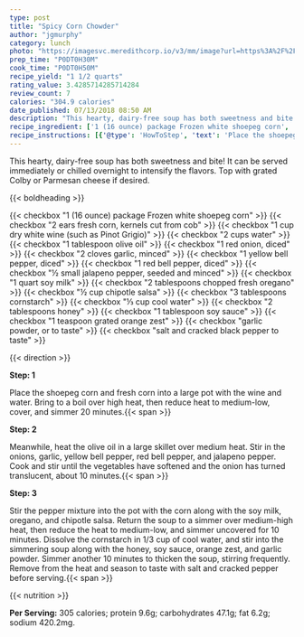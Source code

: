 ```yaml
---
type: post
title: "Spicy Corn Chowder"
author: "jgmurphy"
category: lunch
photo: "https://imagesvc.meredithcorp.io/v3/mm/image?url=https%3A%2F%2Fimages.media-allrecipes.com%2Fuserphotos%2F272672.jpg"
prep_time: "P0DT0H30M"
cook_time: "P0DT0H50M"
recipe_yield: "1 1/2 quarts"
rating_value: 3.4285714285714284
review_count: 7
calories: "304.9 calories"
date_published: 07/13/2018 08:50 AM
description: "This hearty, dairy-free soup has both sweetness and bite! It can be served immediately or chilled overnight to intensify the flavors. Top with grated Colby or Parmesan cheese if desired."
recipe_ingredient: ['1 (16 ounce) package Frozen white shoepeg corn', '2 ears fresh corn, kernels cut from cob', '1 cup dry white wine (such as Pinot Grigio)', '2 cups water', '1 tablespoon olive oil', '1 red onion, diced', '2 cloves garlic, minced', '1 yellow bell pepper, diced', '1 red bell pepper, diced', '½ small jalapeno pepper, seeded and minced', '1 quart soy milk', '2 tablespoons chopped fresh oregano', '½ cup chipotle salsa', '3 tablespoons cornstarch', '⅓ cup cool water', '2 tablespoons honey', '1 tablespoon soy sauce', '1 teaspoon grated orange zest', 'garlic powder, or to taste', 'salt and cracked black pepper to taste']
recipe_instructions: [{'@type': 'HowToStep', 'text': 'Place the shoepeg corn and fresh corn into a large pot with the wine and water. Bring to a boil over high heat, then reduce heat to medium-low, cover, and simmer 20 minutes.\n'}, {'@type': 'HowToStep', 'text': 'Meanwhile, heat the olive oil in a large skillet over medium heat. Stir in the onions, garlic, yellow bell pepper, red bell pepper, and jalapeno pepper. Cook and stir until the vegetables have softened and the onion has turned translucent, about 10 minutes.\n'}, {'@type': 'HowToStep', 'text': 'Stir the pepper mixture into the pot with the corn along with the soy milk, oregano, and chipotle salsa. Return the soup to a simmer over medium-high heat, then reduce the heat to medium-low, and simmer uncovered for 10 minutes. Dissolve the cornstarch in 1/3 cup of cool water, and stir into the simmering soup along with the honey, soy sauce, orange zest, and garlic powder. Simmer another 10 minutes to thicken the soup, stirring frequently. Remove from the heat and season to taste with salt and cracked pepper before serving.\n'}]
---
```


This hearty, dairy-free soup has both sweetness and bite! It can be served immediately or chilled overnight to intensify the flavors. Top with grated Colby or Parmesan cheese if desired. 

{{< boldheading >}}

{{< checkbox "1 (16 ounce) package Frozen white shoepeg corn" >}}
{{< checkbox "2 ears fresh corn, kernels cut from cob" >}}
{{< checkbox "1 cup dry white wine (such as Pinot Grigio)" >}}
{{< checkbox "2 cups water" >}}
{{< checkbox "1 tablespoon olive oil" >}}
{{< checkbox "1  red onion, diced" >}}
{{< checkbox "2 cloves garlic, minced" >}}
{{< checkbox "1  yellow bell pepper, diced" >}}
{{< checkbox "1  red bell pepper, diced" >}}
{{< checkbox "½ small jalapeno pepper, seeded and minced" >}}
{{< checkbox "1 quart soy milk" >}}
{{< checkbox "2 tablespoons chopped fresh oregano" >}}
{{< checkbox "½ cup chipotle salsa" >}}
{{< checkbox "3 tablespoons cornstarch" >}}
{{< checkbox "⅓ cup cool water" >}}
{{< checkbox "2 tablespoons honey" >}}
{{< checkbox "1 tablespoon soy sauce" >}}
{{< checkbox "1 teaspoon grated orange zest" >}}
{{< checkbox "garlic powder, or to taste" >}}
{{< checkbox "salt and cracked black pepper to taste" >}}


{{< direction >}}

**Step: 1**

Place the shoepeg corn and fresh corn into a large pot with the wine and water. Bring to a boil over high heat, then reduce heat to medium-low, cover, and simmer 20 minutes.{{< span >}}

**Step: 2**

Meanwhile, heat the olive oil in a large skillet over medium heat. Stir in the onions, garlic, yellow bell pepper, red bell pepper, and jalapeno pepper. Cook and stir until the vegetables have softened and the onion has turned translucent, about 10 minutes.{{< span >}}

**Step: 3**

Stir the pepper mixture into the pot with the corn along with the soy milk, oregano, and chipotle salsa. Return the soup to a simmer over medium-high heat, then reduce the heat to medium-low, and simmer uncovered for 10 minutes. Dissolve the cornstarch in 1/3 cup of cool water, and stir into the simmering soup along with the honey, soy sauce, orange zest, and garlic powder. Simmer another 10 minutes to thicken the soup, stirring frequently. Remove from the heat and season to taste with salt and cracked pepper before serving.{{< span >}}

{{< nutrition >}}

**Per Serving:** 305 calories; protein 9.6g; carbohydrates 47.1g; fat 6.2g; sodium 420.2mg.